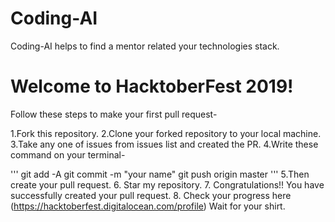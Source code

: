 # Coding-AI
Coding-AI helps to find a mentor related your technologies stack.

# Welcome to HacktoberFest 2019!
Follow these steps to make your first pull request-

1.Fork this repository.
2.Clone your forked repository to your local machine.
3.Take any one of issues from issues list and created the PR.
4.Write these command on your terminal-

'''
git add -A
git commit -m "your name"
git push origin master
'''
5.Then create your pull request.
6. Star my repository.
7. Congratulations!! You have successfully created your pull request.
8. Check your progress here (https://hacktoberfest.digitalocean.com/profile) Wait for your shirt.
